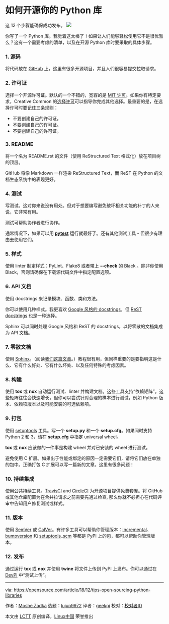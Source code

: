 [#]: collector: (lujun9972)
[#]: translator: (geekpi)
[#]: reviewer: ( )
[#]: publisher: ( )
[#]: url: ( )
[#]: subject: (How to open source your Python library)
[#]: via: (https://opensource.com/article/18/12/tips-open-sourcing-python-libraries)
[#]: author: (Moshe Zadka https://opensource.com/users/moshez)

如何开源你的 Python 库
======
这 12 个步骤能确保成功发布。
![](https://opensource.com/sites/default/files/styles/image-full-size/public/lead-images/button_push_open_keyboard_file_organize.png?itok=KlAsk1gx)

你写了一个 Python 库。我觉着这太棒了！如果让人们能够轻松使用它不是很优雅么？这有一个需要考虑的清单，以及在开源 Python 库时要采取的具体步骤。

### 1\. 源码

将代码放在 [GitHub][1] 上，这里有很多开源项目，并且人们很容易提交拉取请求。

### 2\. 许可证

选择一个开源许可证。默认的一个不错的，宽容的是 [MIT 许可][2]。如果你有特定要求，Creative Common 的[选择许可][3]可以指导你完成其他选择。最重要的是，在选择许可时要记住三条规则：


  * 不要创建自己的许可证。
  * 不要创建自己的许可证。
  * 不要创建自己的许可证。



### 3\. README

将一个名为 README.rst 的文件（使用 ReStructured Text 格式化）放在项目树的顶层。

GitHub 将像 Markdown 一样渲染 ReStructured Text，而 ReST 在 Python 的文档生态系统中的表现更好。

### 4\. 测试

写测试。这对你来说没有用处。但对于想要编写避免破坏相关功能的补丁的人来说，它非常有用。

测试可帮助协作者进行协作。

通常情况下，如果可以用 [**pytest**][4] 运行就最好了。还有其他测试工具 - 但很少有理由去使用它们。

### 5\. 样式

使用 linter 制定样式：PyLint、Flake8 或者带上 **\--check** 的 Black 。除非你使用Black，否则请确保在下载源代码文件中指定配置选项。

### 6\. API 文档

使用 docstrings 来记录模块、函数、类和方法。

你可以使用几种样式。我更喜欢 [Google 风格的 docstrings][5]，但 [ReST docstrings][6] 也是一种选择。

Sphinx 可以同时处理 Google 风格和 ReST 的 docstrings，以将零散的文档集成为 API 文档。

### 7\. 零散文档

使用 [Sphinx][7]。（阅读[我们这篇文章][8]。）教程很有用，但同样重要的是要指明这是什么、它有什么好处、它有什么坏处、以及任何特殊的考虑因素。

### 8\. 构建

使用 **tox** 或 **nox** 自动运行测试、linter 并构建文档。这些工具支持“依赖矩阵”。这些矩阵往往会快速增长，但你可以尝试针对合理的样本进行测试，例如 Python 版本、依赖项版本以及可能安装的可选依赖项。

### 9\. 打包

使用 [setuptools][9] 工具。写一个 **setup.py** 和一个 **setup.cfg**。如果同时支持 Python 2 和 3，请在 **setup.cfg** 中指定 universal wheel。

**tox** 或 **nox** 应该做的一件事是构建 wheel 并对已安装的 wheel 进行测试。

避免使用 C 扩展。如果出于性能或绑定的原因一定需要它们，请将它们放在单独的包中。正确打包 C 扩展可以写一篇新的文章。这里有很多问题！

### 10\. 持续集成

使用公共持续工具。[TravisCI][10] and [CircleCI][11] 为开源项目提供免费套餐。将 GitHub 或其他仓库配置为在合并拉请求之前需要先通过检查, 那么你就不必担心在代码评审中告知用户修复测试或样式。

### 11\. 版本

使用 [SemVer][12] 或 [CalVer][13]。有许多工具可以帮助你管理版本：[incremental][14]、[bumpversion][15] 和 [setuptools_scm][16] 等都是 PyPI 上的包，都可以帮助你管理版本。

### 12\. 发布

通过运行 **tox** 或 **nox** 并使用 **twine** 将文件上传到 PyPI 上发布。你可以通过在 [DevPI][17] 中“测试上传”。

--------------------------------------------------------------------------------

via: https://opensource.com/article/18/12/tips-open-sourcing-python-libraries

作者：[Moshe Zadka][a]
选题：[lujun9972][b]
译者：[geekpi](https://github.com/geekpi)
校对：[校对者ID](https://github.com/校对者ID)

本文由 [LCTT](https://github.com/LCTT/TranslateProject) 原创编译，[Linux中国](https://linux.cn/) 荣誉推出

[a]: https://opensource.com/users/moshez
[b]: https://github.com/lujun9972
[1]: https://github.com/
[2]: https://en.wikipedia.org/wiki/MIT_License
[3]: https://choosealicense.com/
[4]: https://docs.pytest.org/en/latest/
[5]: https://github.com/google/styleguide/blob/gh-pages/pyguide.md
[6]: https://www.python.org/dev/peps/pep-0287/
[7]: http://www.sphinx-doc.org/en/master/
[8]: https://opensource.com/article/18/11/building-custom-workflows-sphinx
[9]: https://pypi.org/project/setuptools/
[10]: https://travis-ci.org/
[11]: https://circleci.com/
[12]: https://semver.org/
[13]: https://calver.org/
[14]: https://pypi.org/project/incremental/
[15]: https://pypi.org/project/bumpversion/
[16]: https://pypi.org/project/setuptools_scm/
[17]: https://opensource.com/article/18/7/setting-devpi
